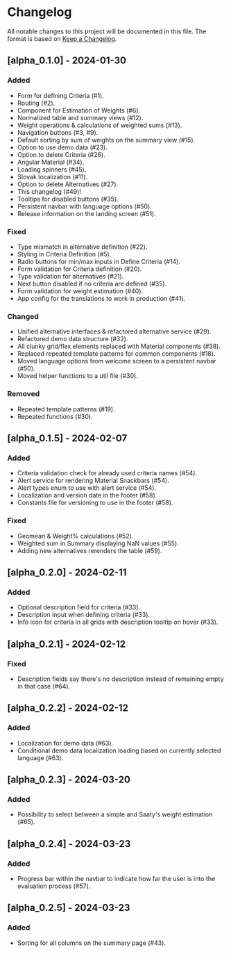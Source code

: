 # Changelog

All notable changes to this project will be documented in this file.
The format is based on [Keep a Changelog](https://keepachangelog.com/en/1.0.0/).

## [alpha_0.1.0] - 2024-01-30

### Added

-   Form for defining Criteria (#1).
-   Routing (#2).
-   Component for Estimation of Weights (#6).
-   Normalized table and summary views (#12).
-   Weight operations & calculations of weighted sums (#13).
-   Navigation buttons (#3, #9).
-   Default sorting by sum of weights on the summary view (#15).
-   Option to use demo data (#23).
-   Option to delete Criteria (#26).
-   Angular Material (#34).
-   Loading spinners (#45).
-   Slovak localization (#11).
-   Option to delete Alternatives (#27).
-   This changelog (#49)!
-   Tooltips for disabled buttons (#35).
-   Persistent navbar with language options (#50).
-   Release information on the landing screen (#51).

### Fixed

-   Type mismatch in alternative definition (#22).
-   Styling in Criteria Definition (#5).
-   Radio buttons for min/max inputs in Define Criteria (#14).
-   Form validation for Criteria definition (#20).
-   Type validation for alternatives (#21).
-   Next button disabled if no criteria are defined (#35).
-   Form validation for weight estimation (#40).
-   App config for the translations to work in production (#41).

### Changed

-   Unified alternative interfaces & refactored alternative service (#29).
-   Refactored demo data structure (#32).
-   All clunky grid/flex elements replaced with Material components (#38).
-   Replaced repeated template patterns for common components (#18).
-   Moved language options from welcome screen to a persistent navbar (#50).
-   Moved helper functions to a util file (#30).

### Removed

-   Repeated template patterns (#19).
-   Repeated functions (#30).

## [alpha_0.1.5] - 2024-02-07

### Added

-   Criteria validation check for already used criteria names (#54).
-   Alert service for rendering Material Snackbars (#54).
-   Alert types enum to use with alert service (#54).
-   Localization and version date in the footer (#58).
-   Constants file for versioning to use in the footer (#58).

### Fixed

-   Geomean & Weight% calculations (#52).
-   Weighted sum in Summary displaying NaN values (#55).
-   Adding new alternatives rerenders the table (#59).

## [alpha_0.2.0] - 2024-02-11

### Added

-   Optional description field for criteria (#33).
-   Description input when defining criteria (#33).
-   Info icon for criteria in all grids with description tooltip on hover (#33).

## [alpha_0.2.1] - 2024-02-12

### Fixed

-   Description fields say there's no description instead of remaining empty in that case (#64).

## [alpha_0.2.2] - 2024-02-12

### Added

-   Localization for demo data (#63).
-   Conditional demo data localization loading based on currently selected language (#63).

## [alpha_0.2.3] - 2024-03-20

### Added

-   Possibility to select between a simple and Saaty's weight estimation (#65).

## [alpha_0.2.4] - 2024-03-23

### Added

-   Progress bar within the navbar to indicate how far the user is into the evaluation process (#57).

## [alpha_0.2.5] - 2024-03-23

### Added

-   Sorting for all columns on the summary page (#43).

